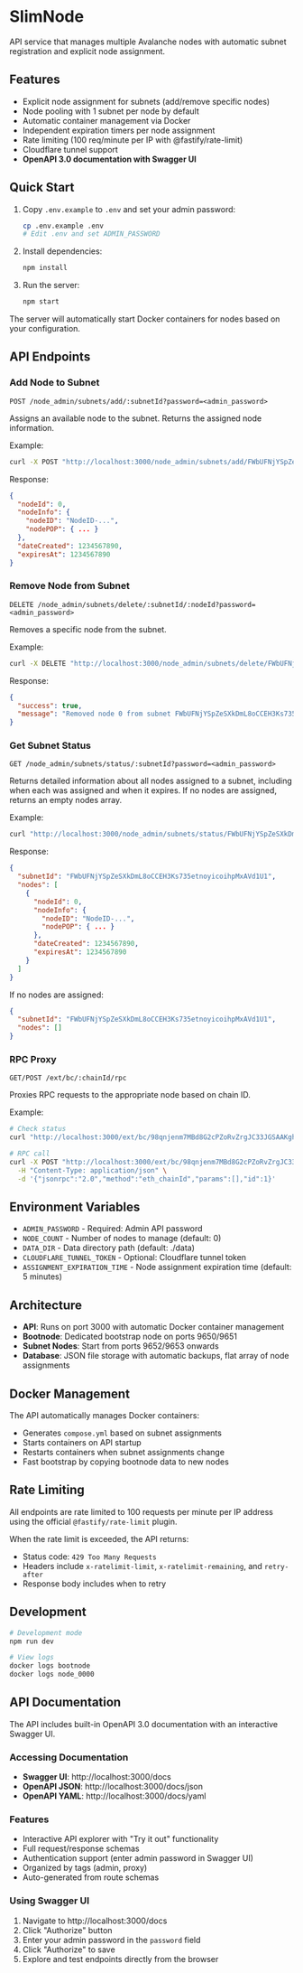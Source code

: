 # SlimNode

API service that manages multiple Avalanche nodes with automatic subnet
registration and explicit node assignment.

## Features

- Explicit node assignment for subnets (add/remove specific nodes)
- Node pooling with 1 subnet per node by default
- Automatic container management via Docker
- Independent expiration timers per node assignment
- Rate limiting (100 req/minute per IP with @fastify/rate-limit)
- Cloudflare tunnel support
- **OpenAPI 3.0 documentation with Swagger UI**

## Quick Start

1. Copy `.env.example` to `.env` and set your admin password:
   ```bash
   cp .env.example .env
   # Edit .env and set ADMIN_PASSWORD
   ```

2. Install dependencies:
   ```bash
   npm install
   ```

3. Run the server:
   ```bash
   npm start
   ```

The server will automatically start Docker containers for nodes based on your
configuration.

## API Endpoints

### Add Node to Subnet

```
POST /node_admin/subnets/add/:subnetId?password=<admin_password>
```

Assigns an available node to the subnet. Returns the assigned node information.

Example:

```bash
curl -X POST "http://localhost:3000/node_admin/subnets/add/FWbUFNjYSpZeSXkDmL8oCCEH3Ks735etnoyicoihpMxAVd1U1?password=test123"
```

Response:

```json
{
  "nodeId": 0,
  "nodeInfo": {
    "nodeID": "NodeID-...",
    "nodePOP": { ... }
  },
  "dateCreated": 1234567890,
  "expiresAt": 1234567890
}
```

### Remove Node from Subnet

```
DELETE /node_admin/subnets/delete/:subnetId/:nodeId?password=<admin_password>
```

Removes a specific node from the subnet.

Example:

```bash
curl -X DELETE "http://localhost:3000/node_admin/subnets/delete/FWbUFNjYSpZeSXkDmL8oCCEH3Ks735etnoyicoihpMxAVd1U1/0?password=test123"
```

Response:

```json
{
  "success": true,
  "message": "Removed node 0 from subnet FWbUFNjYSpZeSXkDmL8oCCEH3Ks735etnoyicoihpMxAVd1U1"
}
```

### Get Subnet Status

```
GET /node_admin/subnets/status/:subnetId?password=<admin_password>
```

Returns detailed information about all nodes assigned to a subnet, including
when each was assigned and when it expires. If no nodes are assigned, returns an
empty nodes array.

Example:

```bash
curl "http://localhost:3000/node_admin/subnets/status/FWbUFNjYSpZeSXkDmL8oCCEH3Ks735etnoyicoihpMxAVd1U1?password=test123"
```

Response:

```json
{
  "subnetId": "FWbUFNjYSpZeSXkDmL8oCCEH3Ks735etnoyicoihpMxAVd1U1",
  "nodes": [
    {
      "nodeId": 0,
      "nodeInfo": {
        "nodeID": "NodeID-...",
        "nodePOP": { ... }
      },
      "dateCreated": 1234567890,
      "expiresAt": 1234567890
    }
  ]
}
```

If no nodes are assigned:

```json
{
  "subnetId": "FWbUFNjYSpZeSXkDmL8oCCEH3Ks735etnoyicoihpMxAVd1U1",
  "nodes": []
}
```

### RPC Proxy

```
GET/POST /ext/bc/:chainId/rpc
```

Proxies RPC requests to the appropriate node based on chain ID.

Example:

```bash
# Check status
curl "http://localhost:3000/ext/bc/98qnjenm7MBd8G2cPZoRvZrgJC33JGSAAKghsQ6eojbLCeRNp/rpc"

# RPC call
curl -X POST "http://localhost:3000/ext/bc/98qnjenm7MBd8G2cPZoRvZrgJC33JGSAAKghsQ6eojbLCeRNp/rpc" \
  -H "Content-Type: application/json" \
  -d '{"jsonrpc":"2.0","method":"eth_chainId","params":[],"id":1}'
```

## Environment Variables

- `ADMIN_PASSWORD` - Required: Admin API password
- `NODE_COUNT` - Number of nodes to manage (default: 0)
- `DATA_DIR` - Data directory path (default: ./data)
- `CLOUDFLARE_TUNNEL_TOKEN` - Optional: Cloudflare tunnel token
- `ASSIGNMENT_EXPIRATION_TIME` - Node assignment expiration time (default: 5
  minutes)

## Architecture

- **API**: Runs on port 3000 with automatic Docker container management
- **Bootnode**: Dedicated bootstrap node on ports 9650/9651
- **Subnet Nodes**: Start from ports 9652/9653 onwards
- **Database**: JSON file storage with automatic backups, flat array of node
  assignments

## Docker Management

The API automatically manages Docker containers:

- Generates `compose.yml` based on subnet assignments
- Starts containers on API startup
- Restarts containers when subnet assignments change
- Fast bootstrap by copying bootnode data to new nodes

## Rate Limiting

All endpoints are rate limited to 100 requests per minute per IP address using
the official `@fastify/rate-limit` plugin.

When the rate limit is exceeded, the API returns:

- Status code: `429 Too Many Requests`
- Headers include `x-ratelimit-limit`, `x-ratelimit-remaining`, and
  `retry-after`
- Response body includes when to retry

## Development

```bash
# Development mode
npm run dev

# View logs
docker logs bootnode
docker logs node_0000
```

## API Documentation

The API includes built-in OpenAPI 3.0 documentation with an interactive Swagger
UI.

### Accessing Documentation

- **Swagger UI**: http://localhost:3000/docs
- **OpenAPI JSON**: http://localhost:3000/docs/json
- **OpenAPI YAML**: http://localhost:3000/docs/yaml

### Features

- Interactive API explorer with "Try it out" functionality
- Full request/response schemas
- Authentication support (enter admin password in Swagger UI)
- Organized by tags (admin, proxy)
- Auto-generated from route schemas

### Using Swagger UI

1. Navigate to http://localhost:3000/docs
2. Click "Authorize" button
3. Enter your admin password in the `password` field
4. Click "Authorize" to save
5. Explore and test endpoints directly from the browser
